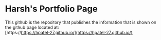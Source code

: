 # Harsh's Portfolio Page
This github is the repository that publishes the information that is shown on the github page located at:\
[https://https://hpatel-27.github.io/](https://hpatel-27.github.io/)
